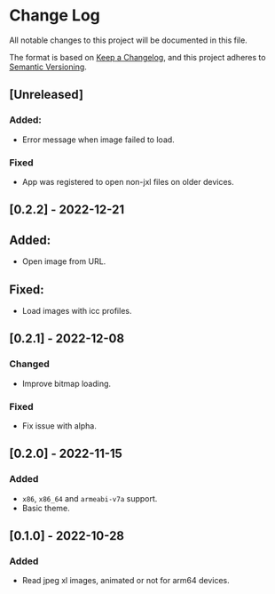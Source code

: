# Change Log
All notable changes to this project will be documented in this file.

The format is based on [Keep a Changelog](https://keepachangelog.com/en/1.0.0/),
and this project adheres to [Semantic Versioning](https://semver.org/spec/v2.0.0.html).

## [Unreleased]
### Added:
- Error message when image failed to load.
### Fixed
- App was registered to open non-jxl files on older devices.

## [0.2.2] - 2022-12-21
## Added:
- Open image from URL.
## Fixed:
- Load images with icc profiles.


## [0.2.1] - 2022-12-08
### Changed
- Improve bitmap loading.
### Fixed
- Fix issue with alpha.

## [0.2.0] - 2022-11-15
### Added
- `x86`, `x86_64` and `armeabi-v7a` support.
- Basic theme.

## [0.1.0] - 2022-10-28
### Added 
- Read jpeg xl images, animated or not for arm64 devices.
